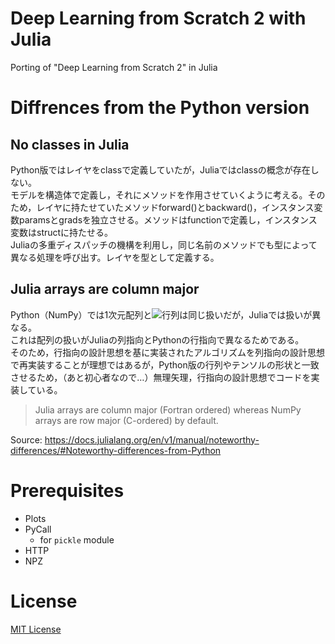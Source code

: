 # Deep Learning from Scratch 2 with Julia
Porting of "Deep Learning from Scratch 2" in Julia

# Diffrences from the Python version
## No classes in Julia
Python版ではレイヤをclassで定義していたが，Juliaではclassの概念が存在しない。  
モデルを構造体で定義し，それにメソッドを作用させていくように考える。そのため，レイヤに持たせていたメソッドforward()とbackward()，インスタンス変数paramsとgradsを独立させる。メソッドはfunctionで定義し，インスタンス変数はstructに持たせる。  
Juliaの多重ディスパッチの機構を利用し，同じ名前のメソッドでも型によって異なる処理を呼び出す。レイヤを型として定義する。

## Julia arrays are column major
Python（NumPy）では1次元配列と<img src="https://render.githubusercontent.com/render/math?math=1\times x">行列は同じ扱いだが，Juliaでは扱いが異なる。  
これは配列の扱いがJuliaの列指向とPythonの行指向で異なるためである。  
そのため，行指向の設計思想を基に実装されたアルゴリズムを列指向の設計思想で再実装することが理想ではあるが，Python版の行列やテンソルの形状と一致させるため，（あと初心者なので…）無理矢理，行指向の設計思想でコードを実装している。  

> Julia arrays are column major (Fortran ordered) whereas NumPy arrays are row major (C-ordered) by default.

Source: https://docs.julialang.org/en/v1/manual/noteworthy-differences/#Noteworthy-differences-from-Python

# Prerequisites
- Plots
- PyCall
  - for `pickle` module
- HTTP
- NPZ

# License
[MIT License](./LICENSE)
